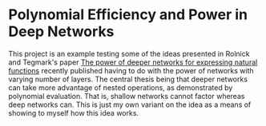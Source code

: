 # Polynomial Efficiency and Power in Deep Networks

This project is an example testing some of the ideas presented in 
Rolnick and Tegmark's paper [The power of deeper networks for expressing natural functions]()
recently published having to do with the power of networks with varying number of layers.  The
central thesis being that deeper networks can take more advantage of nested operations,
as demonstrated by polynomial evaluation.  That is, shallow networks cannot factor whereas deep
networks can.  This is just my own variant on the idea as a means of showing to myself 
how this idea works.


